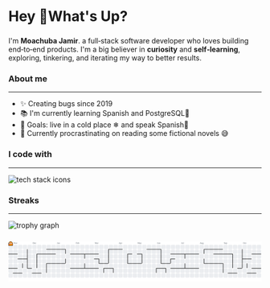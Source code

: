 <h1 align="left">Hey 👋What's Up?</h1>

###

<p align="left">
  I'm <b>Moachuba Jamir</b>. a full‑stack software developer who loves building end‑to‑end products. I'm a big believer in <b>curiosity</b> and <b>self‑learning</b>, exploring, tinkering, and iterating my way to better results.
</p>

<h3 align="left">About me</h3>
<hr/>
<ul>
  <li>✨ Creating bugs since 2019</li>
  <li>📚 I'm currently learning Spanish and PostgreSQL🐳</li>
  <li>🎯 Goals: live in a cold place ❄ and speak Spanish🚀</li>
  <li>📖 Currently procrastinating on reading some fictional novels 😅</li>
  
</ul>

###

<h3 align="left">I code with</h3>
<hr/>

<div align="left">
  <img src="https://skillicons.dev/icons?i=react,ts,tailwind,bootstrap,nodejs,express,mongodb,postgres,docker,git,aws,vercel,netlify" height="36" alt="tech stack icons" />
</div>

###

<h3 align="left">Streaks</h3>
<hr/>

<div align="left" style="margin-bottom: 24px;">
  <img src="https://github-profile-trophy.vercel.app?username=Moachuba-Jamir&theme=dracula&column=-1&row=1&margin-w=8&margin-h=8&no-bg=false&no-frame=false" height="150" alt="trophy graph"  />
</div>

<!-- verbose text list removed per request -->

<div style="margin: 16px 0;"></div>

<picture>
<source media="(prefers-color-scheme: dark)" srcset="https://raw.githubusercontent.com/Moachuba-Jamir/Moachuba-Jamir/output/pacman-contribution-graph-dark.svg">
<source media="(prefers-color-scheme: light)" srcset="https://raw.githubusercontent.com/Moachuba-Jamir/Moachuba-Jamir/output/pacman-contribution-graph.svg">
<img alt="pacman contribution graph" src="https://raw.githubusercontent.com/Moachuba-Jamir/Moachuba-Jamir/output/pacman-contribution-graph.svg">
</picture>

###
